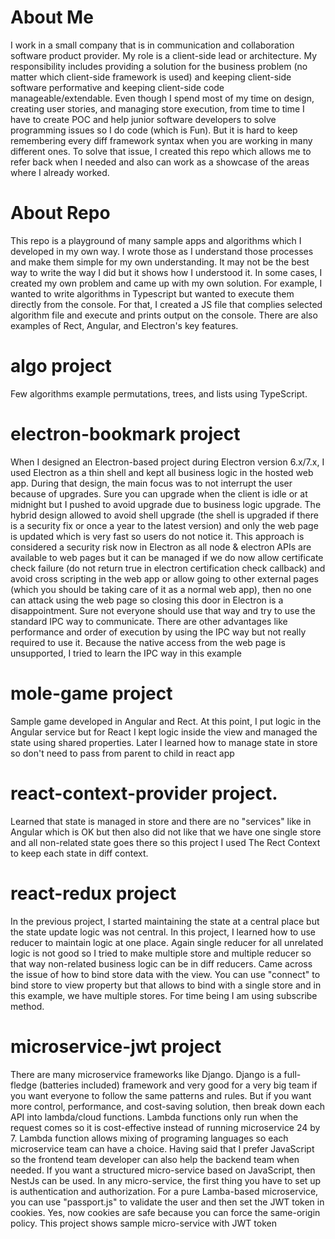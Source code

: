 # About Me
I work in a small company that is in communication and collaboration software product provider. My role is a client-side lead or architecture. My responsibility includes providing a solution for the business problem (no matter which client-side framework is used) and keeping client-side software performative and keeping client-side code manageable/extendable. Even though I spend most of my time on design, creating user stories, and managing store execution, from time to time I have to create POC and help junior software developers to solve programming issues so I do code (which is Fun). But it is hard to keep remembering every diff framework syntax when you are working in many different ones. To solve that issue, I created this repo which allows me to refer back when I needed and also can work as a showcase of the areas where I already worked. 

# About Repo

This repo is a playground of many sample apps and algorithms which I developed in my own way. I wrote those as I understand those processes and make them simple for my own understanding. It may not be the best way to write the way I did but it shows how I understood it. In some cases, I created my own problem and came up with my own solution. For example, I wanted to write algorithms in Typescript but wanted to execute them directly from the console. For that, I created a JS file that complies selected algorithm file and execute and prints output on the console. There are also examples of Rect, Angular, and Electron's key features.

# algo project
Few algorithms example permutations, trees, and lists using TypeScript.

# electron-bookmark project
When I designed an Electron-based project during Electron version 6.x/7.x, I used Electron as a thin shell and kept all business logic in the hosted web app. During that design, the main focus was to not interrupt the user because of upgrades. Sure you can upgrade when the client is idle or at midnight but I pushed to avoid upgrade due to business logic upgrade. The hybrid design allowed to avoid shell upgrade (the shell is upgraded if there is a security fix or once a year to the latest version) and only the web page is updated which is very fast so users do not notice it. This approach is considered a security risk now in Electron as all node & electron APIs are available to web pages but it can be managed if we do now allow certificate check failure (do not return true in electron certification check callback) and avoid cross scripting in the web app or allow going to other external pages (which you should be taking care of it as a normal web app), then no one can attack using the web page so closing this door in Electron is a disappointment. Sure not everyone should use that way and try to use the standard IPC way to communicate. There are other advantages like performance and order of execution by using the IPC way but not really required to use it. Because the native access from the web page is unsupported, I tried to learn the IPC way in this example

# mole-game project
Sample game developed in Angular and Rect. At this point, I put logic in the Angular service but for React I kept logic inside the view and managed the state using shared properties. Later I learned how to manage state in store so don't need to pass from parent to child in react app

# react-context-provider project.
Learned that state is managed in store and there are no "services" like in Angular which is OK but then also did not like that we have one single store and all non-related state goes there so this project I used The Rect Context to keep each 
state in diff context.

# react-redux project
In the previous project, I started maintaining the state at a central place but the state update logic was not central. In this project, I learned how to use reducer to maintain logic at one place. Again single reducer for all unrelated logic is not good
so I tried to make multiple store and multiple reducer so that way non-related business logic can be in diff reducers. Came across the issue of how to bind store data with the view. You can use "connect" to bind store to view property but that allows to bind with a single store and in this example, we have multiple stores. For time being I am using subscribe method.

# microservice-jwt project
There are many microservice frameworks like Django. Django is a full-fledge (batteries included) framework and very good for a very big team if you want everyone to follow the same patterns and rules. But if you want more control, performance, and cost-saving solution, then break down each API into lambda/cloud functions. Lambda functions only run when the request comes so it is cost-effective instead of running microservice 24 by 7. Lambda function allows mixing of programing languages so each microservice team can have a choice. Having said that I prefer JavaScript so the frontend team developer can also help the backend team when needed. If you want a structured micro-service based on JavaScript, then NestJs can be used. In any micro-service, the first thing you have to set up is authentication and authorization. For a pure Lamba-based microservice, you can use "passport.js" to validate the user and then set the JWT token in cookies. Yes, now cookies are safe because you can force the same-origin policy. This project shows sample micro-service with JWT token
